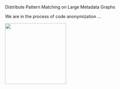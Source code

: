 Distribute Pattern Matching on Large Metadata Graphs

We are in the process of code anonymization ...

<img src="https://github.com/hpcresearchanddevelopment/patternmatching/blob/master/examples/doc/tree_0011.png" width="200" height="200">

